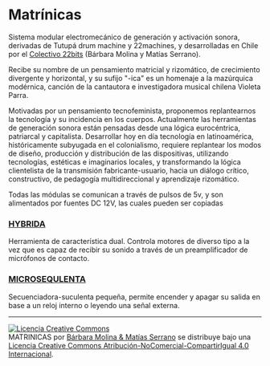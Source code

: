 # Matrínicas

  Sistema modular electromecánico de generación y activación sonora, derivadas de Tutupá drum machine y 22machines, y desarrolladas en Chile por el [Colectivo 22bits](https://www.22bits.org) (Bárbara Molina y Matías Serrano).
  
  Recibe su nombre de un pensamiento matricial y rizomático, de crecimiento divergente y horizontal, y su sufijo "-ica" es un homenaje a la mazúrquica modérnica, canción de la cantautora e investigadora musical chilena Violeta Parra.
  
  Motivadas por un pensamiento tecnofeminista, proponemos replantearnos la tecnología y su incidencia en los cuerpos. Actualmente las herramientas de generación sonora están pensadas desde una lógica eurocéntrica, patriarcal y capitalista. Desarrollar hoy en día tecnología en latinoamérica, históricamente subyugada en el colonialismo, requiere replantear los modos de diseño, producción y distribución de las dispositivas, utilizando tecnologías, estéticas e imaginarios locales, y transformando la lógica clientelista de la transmisión fabricante-usuario, hacia un diálogo crítico, constructivo, de pedagogía multidireccional y aprendizaje rizomático.

 Todas las módulas se comunican a través de pulsos de 5v, y son alimentados por fuentes DC 12V, las cuales pueden ser copiadas
  
  ### [HYBRIDA](https://github.com/22bits/Matrinicas/tree/master/Hybrida)

  Herramienta de característica dual. Controla motores de diverso tipo a la vez que es capaz de recibir su sonido a través de un preamplificador de micrófonos de contacto.
  
  ### [MICROSEQULENTA](https://github.com/22bits/Matrinicas/tree/master/Micro-Sequlenta)

  Secuenciadora-suculenta pequeña, permite encender y apagar su salida en base a un reloj interno o leyendo una señal externa.
     
 
 ____________________
<a rel="license" href="http://creativecommons.org/licenses/by-nc-sa/4.0/"><img alt="Licencia Creative Commons" style="border-width:0" src="https://i.creativecommons.org/l/by-nc-sa/4.0/88x31.png" /></a><br /><span xmlns:dct="http://purl.org/dc/terms/" href="http://purl.org/dc/dcmitype/InteractiveResource" property="dct:title" rel="dct:type">MATRINICAS</span> por <a xmlns:cc="http://creativecommons.org/ns#" href="http://www.22bits.org" property="cc:attributionName" rel="cc:attributionURL">Bárbara Molina & Matías Serrano</a> se distribuye bajo una <a rel="license" href="http://creativecommons.org/licenses/by-nc-sa/4.0/">Licencia Creative Commons Atribución-NoComercial-CompartirIgual 4.0 Internacional</a>.
